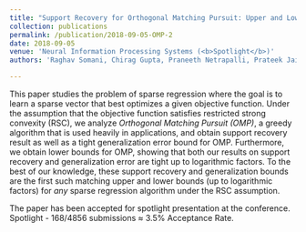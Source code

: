 ```yaml
---
title: "Support Recovery for Orthogonal Matching Pursuit: Upper and Lower bounds"
collection: publications
permalink: /publication/2018-09-05-OMP-2
date: 2018-09-05
venue: 'Neural Information Processing Systems (<b>Spotlight</b>)'
authors: 'Raghav Somani, Chirag Gupta, Praneeth Netrapalli, Prateek Jain'

---
```

This paper studies the problem of sparse regression where the goal is to learn a sparse vector that best optimizes a given objective function. Under the assumption that the objective function satisfies restricted strong convexity (RSC), we analyze *Orthogonal Matching Pursuit (OMP)*, a greedy algorithm that is used heavily in applications, and obtain support recovery result as well as a tight generalization error bound for OMP. Furthermore, we obtain lower bounds for OMP, showing that both our results on support recovery and generalization error are tight up to logarithmic factors. To the best of our knowledge, these support recovery and generalization bounds are the first such matching upper and lower bounds (up to logarithmic factors) for *any* sparse regression algorithm under the RSC assumption.

The paper has been accepted for spotlight presentation at the conference. Spotlight - 168/4856 submissions ≈ 3.5% Acceptance Rate.